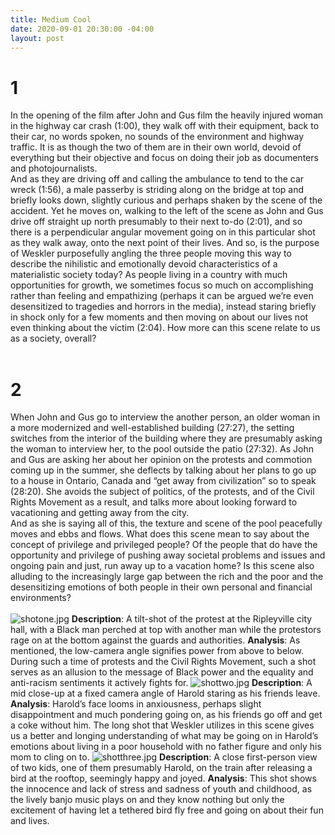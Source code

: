 ```yaml
---
title: Medium Cool
date: 2020-09-01 20:30:00 -04:00
layout: post
---
```


# **1**
In the opening of the film after John and Gus film the heavily injured woman in the highway car crash (1:00), they walk off with their equipment, back to their car, no words spoken, no sounds of the environment and highway traffic. It is as though the two of them are in their own world, devoid of everything but their objective and focus on doing their job as documenters and photojournalists. 
<br/>
And as they are driving off and calling the ambulance to tend to the car wreck (1:56), a male passerby is striding along on the bridge at top and briefly looks down, slightly curious and perhaps shaken by the scene of the accident. Yet he moves on, walking to the left of the scene as John and Gus drive off straight up north presumably to their next to-do (2:01), and so there is a perpendicular angular movement going on in this particular shot as they walk away, onto the next point of their lives. 
And so, is the purpose of Weskler purposefully angling the three people moving this way to describe the nihilistic and emotionally devoid characteristics of a materialistic society today? As people living in a country with much opportunities for growth, we sometimes focus so much on accomplishing rather than feeling and empathizing (perhaps it can be argued we’re even desensitized to tragedies and horrors in the media), instead staring briefly in shock only for a few moments and then moving on about our lives not even thinking about the victim (2:04). How more can this scene relate to us as a society, overall?
<br/>
<br/>

# **2**
When John and Gus go to interview the another person, an older woman in a more modernized and well-established building (27:27), the setting switches from the interior of the building where they are presumably asking the woman to interview her, to the pool outside the patio (27:32). As John and Gus are asking her about her opinion on the protests and commotion coming up in the summer, she deflects by talking about her plans to go up to a house in Ontario, Canada and “get away from civilization” so to speak (28:20). She avoids the subject of politics, of the protests, and of the Civil Rights Movement as a result, and talks more about looking forward to vacationing and getting away from the city. 
<br/>
And as she is saying all of this, the texture and scene of the pool peacefully moves and ebbs and flows. What does this scene mean to say about the concept of privilege and privileged people?  Of the people that do have the opportunity and privilege of pushing away societal problems and issues and ongoing pain and just, run away up to a vacation home? Is this scene also alluding to the increasingly large gap between the rich and the poor and the desensitizing emotions of both people in their own personal and financial environments?
<br/>
<br/>
![shotone.jpg](/uploads/shotone.jpg)
**Description**: A tilt-shot of the protest at the Ripleyville city hall, with a Black man perched at top with another man while the protestors rage on at the bottom against the guards and authorities. 
**Analysis**: As mentioned, the low-camera angle signifies power from above to below. During such a time of protests and the Civil Rights Movement, such a shot serves as an allusion to the message of Black power and the equality and anti-racism sentiments it actively fights for. 
![shottwo.jpg](/uploads/shottwo.jpg)
**Description**: A mid close-up at a fixed camera angle of Harold staring as his friends leave. 
**Analysis**: Harold’s face looms in anxiousness, perhaps slight disappointment and much pondering going on, as his friends go off and get a coke without him. The long shot that Weskler utilizes in this scene gives us a better and longing understanding of what may be going on in Harold’s emotions about living in a poor household with no father figure and only his mom to cling on to. 
![shotthree.jpg](/uploads/shotthree.jpg)
**Description**: A close first-person view of two kids, one of them presumably Harold, on the train after releasing a bird at the rooftop, seemingly happy and joyed.
**Analysis**: This shot shows the innocence and lack of stress and sadness of youth and childhood, as the lively banjo music plays on and they know nothing but only the excitement of having let a tethered bird fly free and going on about their fun and lives. 
